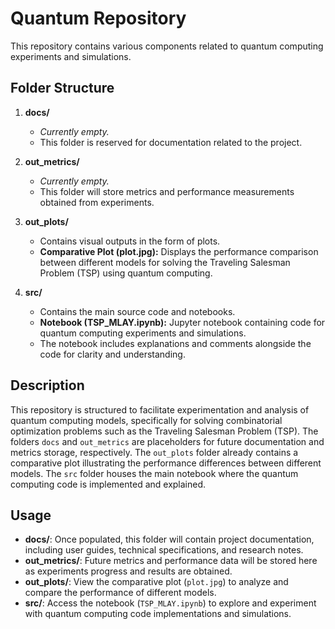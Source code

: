 
# Quantum Repository

This repository contains various components related to quantum computing experiments and simulations.

## Folder Structure

1. **docs/**
   - *Currently empty.*
   - This folder is reserved for documentation related to the project.

2. **out_metrics/**
   - *Currently empty.*
   - This folder will store metrics and performance measurements obtained from experiments.

3. **out_plots/**
   - Contains visual outputs in the form of plots.
   - **Comparative Plot (plot.jpg):** Displays the performance comparison between different models for solving the Traveling Salesman Problem (TSP) using quantum computing.

4. **src/**
   - Contains the main source code and notebooks.
   - **Notebook (TSP_MLAY.ipynb):** Jupyter notebook containing code for quantum computing experiments and simulations.
   - The notebook includes explanations and comments alongside the code for clarity and understanding.

## Description

This repository is structured to facilitate experimentation and analysis of quantum computing models, specifically for solving combinatorial optimization problems such as the Traveling Salesman Problem (TSP). The folders `docs` and `out_metrics` are placeholders for future documentation and metrics storage, respectively. The `out_plots` folder already contains a comparative plot illustrating the performance differences between different models. The `src` folder houses the main notebook where the quantum computing code is implemented and explained.

## Usage

- **docs/**: Once populated, this folder will contain project documentation, including user guides, technical specifications, and research notes.
- **out_metrics/**: Future metrics and performance data will be stored here as experiments progress and results are obtained.
- **out_plots/**: View the comparative plot (`plot.jpg`) to analyze and compare the performance of different models.
- **src/**: Access the notebook (`TSP_MLAY.ipynb`) to explore and experiment with quantum computing code implementations and simulations.
